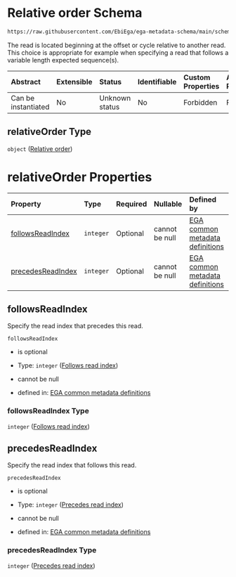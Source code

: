 # Relative order Schema

```txt
https://raw.githubusercontent.com/EbiEga/ega-metadata-schema/main/schemas/EGA.common-definitions.json#/definitions/spotDescriptor/items/properties/readSpecs/items/properties/relativeOrder
```

The read is located beginning at the offset or cycle relative to another read. This choice is appropriate for example when specifying a read that follows a variable length expected sequence(s).

| Abstract            | Extensible | Status         | Identifiable | Custom Properties | Additional Properties | Access Restrictions | Defined In                                                                                           |
| :------------------ | :--------- | :------------- | :----------- | :---------------- | :-------------------- | :------------------ | :--------------------------------------------------------------------------------------------------- |
| Can be instantiated | No         | Unknown status | No           | Forbidden         | Forbidden             | none                | [EGA.common-definitions.json\*](../../../schemas/EGA.common-definitions.json "open original schema") |

## relativeOrder Type

`object` ([Relative order](ega-12-definitions-spot-descriptor-spot-decode-spec-properties-read-specs-read-spec-properties-relative-order.md))

# relativeOrder Properties

| Property                                | Type      | Required | Nullable       | Defined by                                                                                                                                                                                                                                                                                                                                                                                                    |
| :-------------------------------------- | :-------- | :------- | :------------- | :------------------------------------------------------------------------------------------------------------------------------------------------------------------------------------------------------------------------------------------------------------------------------------------------------------------------------------------------------------------------------------------------------------ |
| [followsReadIndex](#followsreadindex)   | `integer` | Optional | cannot be null | [EGA common metadata definitions](ega-12-definitions-spot-descriptor-spot-decode-spec-properties-read-specs-read-spec-properties-relative-order-properties-follows-read-index.md "https://raw.githubusercontent.com/EbiEga/ega-metadata-schema/main/schemas/EGA.common-definitions.json#/definitions/spotDescriptor/items/properties/readSpecs/items/properties/relativeOrder/properties/followsReadIndex")   |
| [precedesReadIndex](#precedesreadindex) | `integer` | Optional | cannot be null | [EGA common metadata definitions](ega-12-definitions-spot-descriptor-spot-decode-spec-properties-read-specs-read-spec-properties-relative-order-properties-precedes-read-index.md "https://raw.githubusercontent.com/EbiEga/ega-metadata-schema/main/schemas/EGA.common-definitions.json#/definitions/spotDescriptor/items/properties/readSpecs/items/properties/relativeOrder/properties/precedesReadIndex") |

## followsReadIndex

Specify the read index that precedes this read.

`followsReadIndex`

*   is optional

*   Type: `integer` ([Follows read index](ega-12-definitions-spot-descriptor-spot-decode-spec-properties-read-specs-read-spec-properties-relative-order-properties-follows-read-index.md))

*   cannot be null

*   defined in: [EGA common metadata definitions](ega-12-definitions-spot-descriptor-spot-decode-spec-properties-read-specs-read-spec-properties-relative-order-properties-follows-read-index.md "https://raw.githubusercontent.com/EbiEga/ega-metadata-schema/main/schemas/EGA.common-definitions.json#/definitions/spotDescriptor/items/properties/readSpecs/items/properties/relativeOrder/properties/followsReadIndex")

### followsReadIndex Type

`integer` ([Follows read index](ega-12-definitions-spot-descriptor-spot-decode-spec-properties-read-specs-read-spec-properties-relative-order-properties-follows-read-index.md))

## precedesReadIndex

Specify the read index that follows this read.

`precedesReadIndex`

*   is optional

*   Type: `integer` ([Precedes read index](ega-12-definitions-spot-descriptor-spot-decode-spec-properties-read-specs-read-spec-properties-relative-order-properties-precedes-read-index.md))

*   cannot be null

*   defined in: [EGA common metadata definitions](ega-12-definitions-spot-descriptor-spot-decode-spec-properties-read-specs-read-spec-properties-relative-order-properties-precedes-read-index.md "https://raw.githubusercontent.com/EbiEga/ega-metadata-schema/main/schemas/EGA.common-definitions.json#/definitions/spotDescriptor/items/properties/readSpecs/items/properties/relativeOrder/properties/precedesReadIndex")

### precedesReadIndex Type

`integer` ([Precedes read index](ega-12-definitions-spot-descriptor-spot-decode-spec-properties-read-specs-read-spec-properties-relative-order-properties-precedes-read-index.md))
